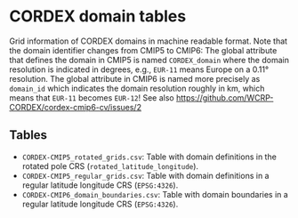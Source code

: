 # CORDEX domain tables

Grid information of CORDEX domains in machine readable format. Note that the domain identifier changes from CMIP5 to CMIP6: The global attribute that defines the domain
in CMIP5 is named `CORDEX_domain` where the domain resolution is indicated in degrees, e.g., `EUR-11` means Europe on a 0.11° resolution. The global attribute in CMIP6 is named
more precisely as `domain_id` which indicates the domain resolution roughly in km, which means that `EUR-11` becomes `EUR-12`! See also https://github.com/WCRP-CORDEX/cordex-cmip6-cv/issues/2 

## Tables

* `CORDEX-CMIP5_rotated_grids.csv`: Table with domain definitions in the rotated pole CRS (`rotated_latitude_longitude`).
* `CORDEX-CMIP5_regular_grids.csv`: Table with domain definitions in a regular latitude longitude CRS (`EPSG:4326`).
* `CORDEX-CMIP6_domain_boundaries.csv`: Table with domain boundaries in a regular latitude longitude CRS (`EPSG:4326`).
